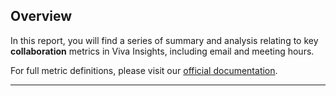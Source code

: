 ## Overview

In this report, you will find a series of summary and analysis relating to key **collaboration** metrics in Viva Insights, including email and meeting hours. 

For full metric definitions, please visit our [official documentation](https://docs.microsoft.com/en-us/workplace-analytics/use/metric-definitions).

---

